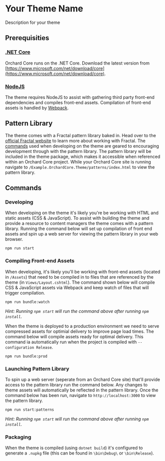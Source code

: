 # Your Theme Name

Description for your theme

## Prerequisities

### [.NET Core](https://docs.microsoft.com/en-us/dotnet/core/)

Orchard Core runs on the .NET Core. Download the latest version from [https://www.microsoft.com/net/download/core](https://www.microsoft.com/net/download/core).

### [NodeJS](https://nodejs.org/en/)

The theme requires NodeJS to assist with gathering third party front-end dependencies and compiles front-end assets. Compilation of front-end assets is handled by [Webpack](https://webpack.js.org/).

## Pattern Library

The theme comes with a Fractal pattern library baked in. Head over to the [official Fractal website](https://fractal.build/) to learn more about working with Fractal. The [commands](/#commands) used when developing on the theme are geared to encouraging development through with the pattern library. The pattern library will be included in the theme package, which makes it accessible when referenced within an Orchard Core project. While your Orchard Core site is running navigate to `/Example.OrchardCore.Theme/patterns/index.html` to view the pattern library.

## Commands

### Developing

When developing on the theme it's likely you're be working with HTML and static assets (CSS & JavaScript). To assist with building the theme and provide a resource to content managers the theme comes with a pattern library. Running the command below will set up compilation of front end assets and spin up a web server for viewing the pattern library in your web browser.

    npm run start


### Compiling Front-end Assets

When developing, it's likely you'll be working with front-end assets (located in `/Assets`) that need to be compiled in to files that are referenced by the theme (in `Views/Layout.cshtml`). The command shown below will compile CSS & JavaScript assets via Webpack and keep watch of files that will trigger compilation.

    npm run bundle:watch

*Hint: Running `npm start` will run the command above after running `npm install`.*

When the theme is deployed to a production environment we need to serve compressed assets for optimial delivery to improve page load times. The command below will compile assets ready for optimal delivery. This command ia automatically run when the project is compiled with `--configuration Release`.

    npm run bundle:prod

### Launching Pattern Library

To spin up a web server (seperate from an Orchard Core site) that'll provide access to the pattern library run the command below. Any changes to theme assets will automatically be reflected in the pattern library. Once the command below has been run, navigate to `http://localhost:3000` to view the pattern library.

    npm run start:patterns

*Hint: Running `npm start` will run the command above after running `npm install`.*

### Packaging

When the theme is compiled (using `dotnet build`) it's configured to generate a `.nupkg` file (this can be found in `\bin\Debug\` or `\bin\Release`).